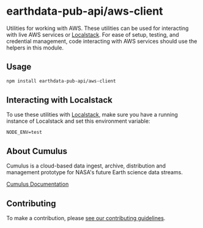 # earthdata-pub-api/aws-client

Utilities for working with AWS. These utilities can be used for interacting with live AWS services or [Localstack][localstack]. For ease of setup, testing, and credential management, code interacting with AWS services should use the helpers in this module.

## Usage

```bash
npm install earthdata-pub-api/aws-client
```

## Interacting with Localstack

To use these utilities with [Localstack][localstack], make sure you have a running instance of Localstack and set this environment variable:

```shell
NODE_ENV=test
```

## About Cumulus

Cumulus is a cloud-based data ingest, archive, distribution and management prototype for NASA's future Earth science data streams.

[Cumulus Documentation](https://nasa.github.io/cumulus)

## Contributing

To make a contribution, please [see our contributing guidelines](https://github.com/nasa/cumulus/blob/master/CONTRIBUTING.md).

[localstack]: https://github.com/localstack/localstack
